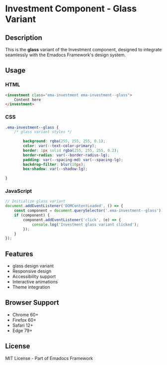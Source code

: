 # Investment Component - Glass Variant

## Description
This is the **glass** variant of the Investment component, designed to integrate seamlessly with the Emadocs Framework's design system.

## Usage

### HTML
```html
<investment class="ema-investment ema-investment--glass">
    Content here
</investment>
```

### CSS
```css
.ema-investment--glass {
    /* glass variant styles */
    
        background: rgba(255, 255, 255, 0.1);
        color: var(--text-color-primary);
        border: 1px solid rgba(255, 255, 255, 0.2);
        border-radius: var(--border-radius-lg);
        padding: var(--spacing-md) var(--spacing-lg);
        backdrop-filter: blur(10px);
        box-shadow: var(--shadow-lg);
    
}
```

### JavaScript
```javascript
// Initialize glass variant
document.addEventListener('DOMContentLoaded', () => {
    const component = document.querySelector('.ema-investment--glass');
    if (component) {
        component.addEventListener('click', (e) => {
            console.log('Investment glass variant clicked');
        });
    }
});
```

## Features
- glass design variant
- Responsive design
- Accessibility support
- Interactive animations
- Theme integration

## Browser Support
- Chrome 60+
- Firefox 60+
- Safari 12+
- Edge 79+

## License
MIT License - Part of Emadocs Framework
